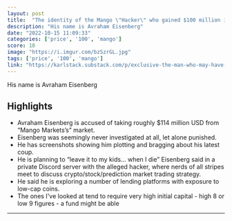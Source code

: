```yaml
---
layout: post
title:  "The identity of the Mango \"Hacker\" who gained $100 million is exposed"
description: "His name is Avraham Eisenberg"
date: "2022-10-15 11:09:33"
categories: ['price', '100', 'mango']
score: 18
image: "https://i.imgur.com/bzSzrGL.jpg"
tags: ['price', '100', 'mango']
link: "https://karlstack.substack.com/p/exclusive-the-man-who-may-have-milked"
---
```


His name is Avraham Eisenberg

## Highlights

- Avraham Eisenberg is accused of taking roughly $114 million USD from “Mango Markets’s” market.
- Eisenberg was seemingly never investigated at all, let alone punished.
- He has screenshots showing him plotting and bragging about his latest coup.
- He is planning to “leave it to my kids… when I die” Eisenberg said in a private Discord server with the alleged hacker, where nerds of all stripes meet to discuss crypto/stock/prediction market trading strategy.
- He said he is exploring a number of lending platforms with exposure to low-cap coins.
- The ones I've looked at tend to require very high initial capital - high 8 or low 9 figures - a fund might be able

---
